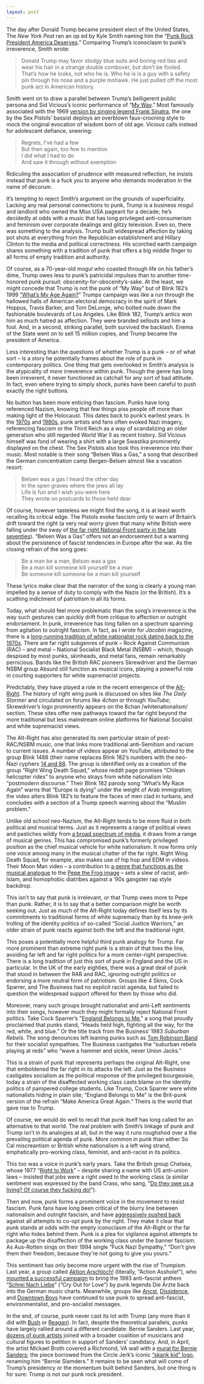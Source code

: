 ```yaml
---
layout: post
---
```


The day after Donald Trump became president elect of the United States, The *New York Post* ran an op ed by Kyle Smith naming him the “<a href="http://nypost.com/2016/11/09/donald-trump-is-the-punk-rock-president-america-deserves" target="blank">Punk Rock President America Deserves</a>.” Comparing Trump’s iconoclasm to punk’s irreverence, Smith wrote:

<blockquote>
Donald Trump may favor stodgy blue suits and boring red ties and wear his hair in a strange double combover, but don’t be fooled. That’s how he looks, not who he is. Who he is is a guy with a safety pin through his nose and a purple mohawk. He just pulled off the most punk act in American history.
</blockquote>

Smith went on to draw a parallel between Trump’s belligerent public persona and Sid Vicious’s iconic performance of “<a href="https://www.youtube.com/watch?v=rDyb_alTkMQ" target="blank">My Way</a>.” Most famously associated with the 1969 <a href="https://www.youtube.com/watch?v=egY8rUpxqcE" target="blank">version by singing legend Frank Sinatra</a>, the one by the Sex Pistols’ bassist deploys an overblown faux-crooning style to mock the original evocation of wisdom born of old age. Vicious calls instead for adolescent defiance, sneering:
<blockquote>
Regrets, I've had a few<br>
But then again, too few to mention<br>
I did what I had to do<br>
And saw it through without exemption<br>
</blockquote>

Ridiculing the association of prudence with measured reflection, he insists instead that punk is a fuck you to anyone who demands moderation in the name of decorum.

It’s tempting to reject Smith’s argument on the grounds of superficiality. Lacking any real personal connections to punk, Trump is a business mogul and landlord who owned the Miss USA pageant for a decade; he’s decidedly at odds with a music that has long privileged anti-consumerism and feminism over corporate dealings and glitzy television. Even so, there was something to the analysis. Trump built widespread affection by taking pot shots at everything from the Republican establishment and Hillary Clinton to the media and political correctness. His scorched earth campaign shares something with a tradition of punk that offers a big middle finger to all forms of empty tradition and authority.

Of course, as a 70-year-old mogul who coasted through life on his father’s dime, Trump owes less to punk’s patricidal impulses than to another time-honored punk pursuit: obscenity-for-obscenity’s-sake. At the least, we might concede that Trump is not the punk of “My Way” but of Blink 182’s 1999 <a href="https://www.youtube.com/watch?v=K7l5ZeVVoCA" target="blank">”What’s My Age Again?</a>” Trumps campaign was like a run through the hallowed halls of American electoral democracy in the spirit of Mark Hoppus, Travis Barker, and Tom DeLonge, who bolted nude down the fashionable boulevards of Los Angeles. Like Blink 182, Trump’s antics won him as much hatred as affection. They were branded sellouts and him a fool. And, in a second, striking parallel, both survived the backlash. Enema of the State went on to sell 15 million copies, and Trump became the president of America.

Less interesting than the questions of whether Trump is a punk – or of what sort – is a story he potentially frames about the role of punk in contemporary politics. One thing that gets overlooked in Smith’s analysis is the atypicality of *mere* irreverence within punk. Though the genre has long been irreverent, it never functioned as catchall for any sort of bad attitude. In fact, even where trying to simply shock, punks have been careful to push exactly the right buttons.

No button has been more enticing than fascism. Punks have long referenced Nazism, knowing that few things piss people off more than making light of the Holocaust. This dates back to punk’s earliest years. In the <a href="https://www.youtube.com/watch?v=z6Xae9jsqxU" target="blank">1970s</a> and <a href=" https://www.youtube.com/watch?v=V47_DQ3WT6c" target="blank">1980s</a>, punk artists and fans often evoked Nazi imagery, referencing fascism or the Third Reich as a way of scandalizing an older generation who still regarded World War II as recent history. Sid Vicious himself was fond of wearing a shirt with a large Swastika prominently displayed on the chest. The Sex Pistols also took this irreverence into their music. Most notable is their song “Belsen Was a Gas,” a song that described the German concentration camp Bergen-Belsen almost like a vacation resort:
<blockquote>
Belsen was a gas I heard the other day<br>
In the open graves where the jews all lay<br>
Life is fun and I wish you were here<br>
They wrote on postcards to those held dear<br>
</blockquote>

Of course, however tasteless we might find the song, it is at least worth recalling its critical edge. The Pistols evoke fascism only to warn of Britain’s drift toward the right (a very real worry given that many white British were falling under the sway of
<a href="https://www.theguardian.com/music/2008/apr/20/popandrock.race" target="blank">the far right National Front party in the late seventies</a>). “Belsen Was a Gas” offers not an endorsement but a warning about the persistence of fascist tendencies in Europe after the war. As the closing refrain of the song goes:

<blockquote>
Be a man be a man, Belson was a gas<br>
Be a man kill someone kill yourself be a man<br>
Be someone kill someone be a man kill yourself<br>
</blockquote>

These lyrics make clear that the narrator of the song is clearly a young man impelled by a sense of duty to comply with the Nazis (or the British). It’s a scathing indictment of patriotism in all its forms.

Today, what should feel more problematic than the song’s irreverence is the way such gestures can quickly drift from critique to affection or outright endorsement. In punk, irreverence has long fallen on a spectrum spanning from agitation to outright fascism. In fact, as I wrote for *Jacobin* magazine, there is a <a href="https://www.jacobinmag.com/2016/06/punk-green-room-saulnier-skinheads-rar-rac-oi-national-front" target="blank">long-running tradition of white nationalist rock dating back to the 1970s</a>. There are far right subgenres of punk – Rock Against Communism (RAC) – and metal – National Socialist Black Metal (NSBM) – which, though despised by most punks, skinheads, and metal fans, remain remarkably pernicious. Bands like the British RAC pioneers Skrewdriver and the German NSBM group Absurd still function as musical icons, playing a powerful role in courting supporters for white supremacist projects. 

Predictably, they have played a role in the recent emergence of the <a href="https://www.splcenter.org/fighting-hate/extremist-files/ideology/alternative-right" target="blank">Alt-Right</a>. The history of right wing punk is discussed on sites like *The Daily Stormer* and circulated on forums like *4chan* or through *YouTube*; Skrewdriver’s logo prominently appears on the 8chan /whitenationalism/ section. These sites offer new pathways toward the far right beyond the more traditional but less mainstream online platforms for National Socialist and white supremacist views.

The Alt-Right has also generated its own particular strain of post-RAC/NSBM music, one that links more traditional anti-Semitism and racism to current issues. A number of videos appear on YouTube, attributed to the group Blink 1488 (their name replaces Blink 182’s numbers with the neo-Nazi cyphers <a href="https://www.splcenter.org/fighting-hate/intelligence-report/2015/racist-skinhead-glossary" target="blank">14 and 88</a>. The group is identified only as a creation of the group “Right Wing Death Squad,” whose reddit page promises “Chilean helicopter rides” to anyone who strays from white nationalism into “postmodern discourse.” Their Blink 182 parody song “What’s My Race Again” warns that “Europe is dying” under the weight of Arab immigration; the video alters Blink 182’s to feature the faces of men clad in turbans, and concludes with a section of a Trump speech warning about the “Muslim problem.”

Unlike old school neo-Nazism, the Alt-Right tends to be more fluid in both political and musical terms. Just as it represents a range of political views and pastiches wildly from <a href="http://heavy.com/news/2016/11/alt-right-trump-alternative-white-nationalist-reddit-website-memes-what-is-it-definition-meaning-donald-steve-bannon-twitter-ban-nazi" target="blank">a broad spectrum of media</a>, it draws from a range of musical genres. This has compromised punk’s formerly privileged position as the chief musical vehicle for white nationalism. It now forms only one voice among many in the musical chatter of the far right. Right Wing Death Squad, for example, also makes use of hip hop and EDM in videos. Their Moon Man video – a contribution to <a href="http://www.salon.com/2016/10/25/meet-moon-man-the-alt-rights-new-racist-rap-sensation-borrowed-from-1980s-mcdonalds-ads" target="blank">a genre that functions as the musical analogue</a> to the <a href="http://www.vox.com/culture/2016/10/25/13341168/pepe-the-frog-alt-right-scott-adams" target="blank">Pepe the Frog image</a> – sets a slew of racist, anti-Islam, and homophobic diatribes against a ‘90s gangster rap style backdrop.

This isn’t to say that punk is irrelevant, or that Trump owes more to Pepe than punk. Rather, it is to say that a better comparison might be worth seeking out. Just as much of the Alt-Right today defines itself less by its commitments to traditional forms of white supremacy than by its knee-jerk trolling of the identity politics of so-called “Social Justice Warriors,” an older strain of punk reacts against both the left and the traditional right.

This poses a potentially more helpful third punk analogy for Trump. Far more prominent than extreme right punk is a strain of that toes the line, avoiding far left and far right politics for a more center-right perspective. There is a long tradition of just this sort of punk in England and the US in particular. In the UK of the early eighties, there was a great deal of punk that stood in between the RAR and RAC, ignoring outright politics or endorsing a more neutral form of patriotism. Groups like 4 Skins, Cock Sparrer, and The Business had no explicit racist agenda, but failed to question the widespread support offered for them by those who did.

Moreover, many such groups brought nationalist and anti-Left sentiments into their songs, however much they might formally reject National Front politics. Take Cock Sparrer’s "<a href="https://www.youtube.com/watch?v=eU8P0Ufwpl8" target="blank">England Belongs to Me</a>," a song that proudly proclaimed that punks stand, “Heads held high, fighting all the way, for the red, white, and blue.” Or the title track from the Business’ 1983 *Suburban Rebels*. The song denounces left leaning punks such as <a href="https://www.youtube.com/watch?v=KmR3p3-LN94" target="blank">Tom Robinson Band</a> for their socialist sympathies. The Business castigates the “suburban rebels playing at reds” who “wave a hammer and sickle, never Union Jacks.”

This is a strain of punk that represents perhaps the original Alt-Right, one that emboldened the far right in its attacks the left. Just as the Business castigates socialism as the political response of the privileged bourgeoisie, today a strain of the disaffected working class casts blame on the identity politics of pampered college students. Like Trump, Cock Sparrer were white nationalists hiding in plain site; “England Belongs to Me” is the Brit-punk version of the refrain “Make America Great Again.” Theirs is the world that gave rise to Trump.

Of course, we would do well to recall that punk itself has long called for an alternative to that world. The real problem with Smith’s linkage of punk and Trump isn’t in its analogies at all, but in the way it runs roughshod over a the prevailing political agenda of punk. More common in punk than either So Cal miscreantism or British white nationalism is a left wing strand, emphatically pro-working class, feminist, and anti-racist in its politics.

This too was a voice in punk’s early years. Take the British group Chelsea, whose 1977 “<a href="https://www.youtube.com/watch?v=Anq3qJ0w-wo" target="blank">Right to Work</a>” – despite sharing a name with US anti-union laws – insisted that jobs were a right owed to the working class (a similar sentiment was expressed by the band Crass, who sang, “<a href="https://www.youtube.com/watch?v=Furrw0VDpWM" target="blank">Do they owe us a living? Of course they fucking do!</a>”).

Then and now, punk forms a prominent voice in the movement to resist fascism. Punk fans have long been critical of the blurry line between nationalism and outright fascism, and have <a href="https://nfaaf.wordpress.com/2015/12/15/screw-skrewdriver" target="blank">aggressively pushed back</a> against all attempts to co-opt punk by the right. They make it clear that punk stands at odds with the empty iconoclasm of the Alt-Right or the far right who hides behind them. Punk is a plea for vigilance against attempts to package up the disaffection of the working class under the banner fascism. As Aus-Rotten sings on their 1994 single “Fuck Nazi Sympathy,” “Don't give them their freedom, because they're not going to give you yours.”

This sentiment has only become more urgent with the rise of Trumpism. Last year, a group called <a href="http://www.aktion-arschloch.de/about" target="blank">Aktion Arschloch!</a> (literally, “Action Asshole!”), who <a href="http://www.thelocal.de/20150911/anti-fascist-punk-song-tops-charts-for-refugees" target="blank">mounted a successful campaign</a> to bring the 1993 anti-fascist anthem “<a href="https://www.youtube.com/watch?v=6X9CEi8wkBc" target="blank">Schrei Nach Liebe</a>” (“Cry Out for Love”) by punk legends Die Ärzte back into the German music charts. Meanwhile, groups like <a href="https://angstnoise.bandcamp.com/album/moloch" target="blank">Ancst</a>, <a href="https://profanexistence.com/2016/11/14/dissidence-the-fields-of-war" target="blank">Dissidence</a>, and <a href="https://downtownboys.bandcamp.com/album/full-communism-3" target="blank">Downtown Boys</a> have continued to use punk to spread anti-fascist, environmentalist, and pro-socialist messages.

In the end, of course, punk never cast its lot with Trump (any more than it did with <a href="http://www.mtv.com/news/2888514/hardcore-under-trump" target="blank">Bush</a> or <a href="https://www.youtube.com/watch?v=ix9VCgrJY98" target="blank">Reagan</a>). In fact, despite the theoretical parallels, punks have largely rallied around a different candidate: Bernie Sanders. Last year, <a href="https://www.punknews.org/article/59479/jello-biafra-wayne-kramer-mike-watt-others-endorse-bernie-sanders" target="blank">dozens of punk artists</a> joined with a broader coalition of musicians and cultural figures to petition in support of Sanders’ candidacy. And, in April, the artist Mickael Broth covered a Richmond, VA wall with a <a href="http://www.styleweekly.com/Studi/archives/2016/04/05/punk-rock-bernie-sanders-mural-goes-up-on-broad-street" target="blank">mural for Bernie Sanders</a>; the piece borrowed from the Circle Jerk’s iconic <a href="http://punkygibbon.co.uk/bands/c/circlejerks_teenage.html" target="blank">“skank kid” logo</a>, renaming him “Bernie Slamders.” It remains to be seen what will come of Trump’s presidency or the momentum built behind Sanders, but one thing is for sure: Trump is not our punk rock president.
